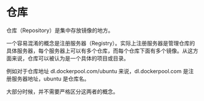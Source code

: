 # 仓库
仓库（Repository）是集中存放镜像的地方。

一个容易混淆的概念是注册服务器（Registry）。实际上注册服务器是管理仓库的具体服务器，每个服务器上可以有多个仓库，而每个仓库下面有多个镜像。从这方面来说，仓库可以被认为是一个具体的项目或目录。

例如对于仓库地址 dl.dockerpool.com/ubuntu 来说，dl.dockerpool.com 是注册服务器地址，ubuntu 是仓库名。

大部分时候，并不需要严格区分这两者的概念。